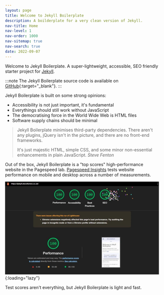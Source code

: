 ```yaml
---
layout: page
title: Welcome to Jekyll Boilerplate
description: A boilderplate for a very clean version of Jekyll.
nav-title: Home
nav-level: 1
nav-order: 1000
nav-sitemap: true
nav-search: true
date: 2022-09-07
---
```


Welcome to Jekyll Boilerplate. A super-lightweight, accessible, SEO friendly starter project for [Jekyll](https://jekyllrb.com/).

:::note
The Jekyll Boilerplate source code is available on [GitHub](https://github.com/Steve-Fenton/jekyll-boilerplate){:target="_blank"}.
:::

Jekyll Boilerplate is built on some strong opinions:

- Accessibility is not just important, it's fundamental
- Everythings should still work without JavaScript
- The democratising force in the World Wide Web is HTML files
- Software supply chains should be minimal

> Jekyll Boilerplate minimises third-party dependencies. There aren't any plugins, jQuery isn't in the picture, and there are no front-end frameworks.
>
> It's just majestic HTML, simple CSS, and some minor non-essential enhancements in plain JavaScript. <cite>Steve Fenton</cite>

Out of the box, Jekyll Boilerplate is a "top scores" high-performance website in the Pagespeed lab. [Pagespeed Insights](https://developers.google.com/speed/docs/insights/v5/about?hl=en-US) tests website performance on mobile and desktop across a number of measurements.

![Jekyll Boilerplate lighthouse score of 100 in performance, accessibility, SEO, and best practices](/assets/img/lighthouse-scores.webp){:loading="lazy"}

Test scores aren't everything, but Jekyll Boilerplate is light and fast.